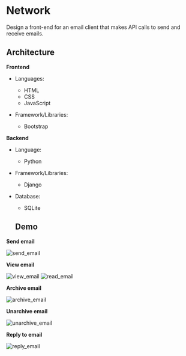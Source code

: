 # Network

Design a front-end for an email client that makes API calls to send and receive emails.


## Architecture

**Frontend**

- Languages:

  - HTML
  - CSS
  - JavaScript

- Framework/Libraries:
  - Bootstrap

**Backend**

- Language:

  - Python

- Framework/Libraries:

  - Django

- Database:
  - SQLite
  
  ## Demo
  
**Send email**

![send_email](https://user-images.githubusercontent.com/68667158/164584075-6b93e1bb-dac7-4f7d-b8e9-692024ff60f6.gif)

**View email**

![view_email](https://user-images.githubusercontent.com/68667158/164584116-4f59e570-1df9-4494-9704-58b6a6c43f19.gif)
![read_email](https://user-images.githubusercontent.com/68667158/164584128-1d127f65-a397-48da-8778-079d83c506bc.gif)

**Archive email**

![archive_email](https://user-images.githubusercontent.com/68667158/164584157-11bdde99-1326-4c25-97f0-63fb277fd7e5.gif)

**Unarchive email**

![unarchive_email](https://user-images.githubusercontent.com/68667158/164584175-4cc64a3f-eaa7-4505-91d4-9456c00d9709.gif)

**Reply to email**

![reply_email](https://user-images.githubusercontent.com/68667158/164584188-5340eb03-b0c2-42b1-8fb6-edf1ebee3b06.gif)

